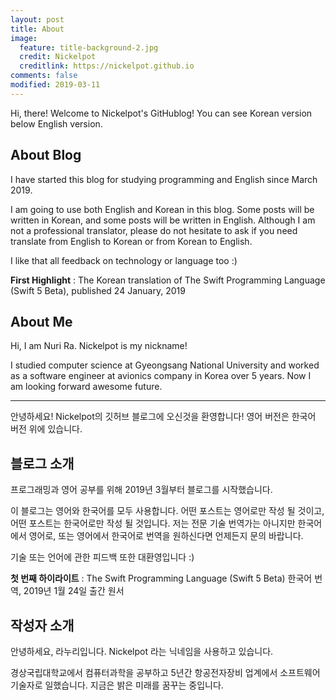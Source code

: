 ```yaml
---
layout: post
title: About
image:
  feature: title-background-2.jpg
  credit: Nickelpot
  creditlink: https://nickelpot.github.io
comments: false
modified: 2019-03-11
---
```


Hi, there! Welcome to Nickelpot's GitHublog! You can see Korean version below English version.

## About Blog

I have started this blog for studying programming and English since March 2019.

I am going to use both English and Korean in this blog. Some posts will be written in Korean, and some posts will be written in English. Although I am not a professional translator, please do not hesitate to ask if you need translate from English to Korean or from Korean to English.

I like that all feedback on technology or language too :)

**First Highlight** : The Korean translation of The Swift Programming Language (Swift 5 Beta), published 24 January, 2019

## About Me

Hi, I am Nuri Ra. Nickelpot is my nickname!

I studied computer science at Gyeongsang National University and worked as a software engineer at avionics company in Korea over 5 years. Now I am looking forward awesome future.

---

안녕하세요! Nickelpot의 깃허브 블로그에 오신것을 환영합니다! 영어 버전은 한국어 버전 위에 있습니다.

## 블로그 소개

프로그래밍과 영어 공부를 위해 2019년 3월부터 블로그를 시작했습니다.

이 블로그는 영어와 한국어를 모두 사용합니다. 어떤 포스트는 영어로만 작성 될 것이고, 어떤 포스트는 한국어로만 작성 될 것입니다. 저는 전문 기술 번역가는 아니지만 한국어에서 영어로, 또는 영어에서 한국어로 번역을 원하신다면 언제든지 문의 바랍니다.

기술 또는 언어에 관한 피드백 또한 대환영입니다 :)

**첫 번째 하이라이트** : The Swift Programming Language (Swift 5 Beta) 한국어 번역, 2019년 1월 24일 출간 원서

## 작성자 소개

안녕하세요, 라누리입니다. Nickelpot 라는 닉네임을 사용하고 있습니다.

경상국립대학교에서 컴퓨터과학을 공부하고 5년간 항공전자장비 업계에서 소프트웨어 기술자로 일했습니다. 지금은 밝은 미래를 꿈꾸는 중입니다.